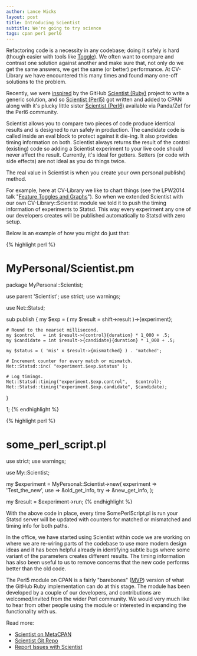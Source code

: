 ```yaml
---
author: Lance Wicks
layout: post
title: Introducing Scientist
subtitle: We're going to try science
tags: cpan perl perl6
---
```

Refactoring code is a necessity in any codebase; doing it safely is hard (though easier with tools like [Toggle](https://metacpan.org/pod/distribution/Toggle)). We often want to compare and contrast one solution against another and make sure that, not only do we get the same answers, we get the same (or better) performance. At CV-Library we have encountered this many times and found many one-off solutions to the problem.

Recently, we were [inspired](http://githubengineering.com/scientist/) by the GitHub [Scientist (Ruby)](https://github.com/github/scientist) project to write a generic solution, and so [Scientist (Perl5)](https://metacpan.org/pod/Scientist) got written and added to CPAN along with it's plucky little sister [Scientist (Perl6)](http://modules.perl6.org/?q=Scientist) available via Panda/Zef for the Perl6 community.

Scientist allows you to compare two pieces of code produce identical results and is designed to run safely in production. The candidate code is called inside an eval block to protect against it die-ing. It also provides timing information on both. Scientist always returns the result of the control (existing) code so adding a Scientist experiment to your live code should never affect the result. Currently, it's ideal for getters. Setters (or code with side effects) are not ideal as you do things twice.

The real value in Scientist is when you create your own personal publish() method.

For example, here at CV-Library we like to chart things (see the LPW2014 talk "[Feature Toggles and Graphs](http://act.yapc.eu/lpw2014/talk/5734)"). So when we extended Scientist with our own CV-Library::Scientist module we told it to push the timing information of experiments to Statsd. This way every experiment any one of our developers creates will be published automatically to Statsd with zero setup.

Below is an example of how you might do just that:

{% highlight perl %}
# MyPersonal/Scientist.pm
package MyPersonal::Scientist;

use parent 'Scientist';
use strict;
use warnings;

use Net::Statsd;

sub publish {
    my $exp = ( my $result = shift->result )->{experiment};

    # Round to the nearset millisecond.
    my $control   = int $result->{control}{duration} * 1_000 + .5;
    my $candidate = int $result->{candidate}{duration} * 1_000 + .5;

    my $status = ( 'mis' x $result->{mismatched} ) . 'matched';

    # Increment counter for every match or mismatch.
    Net::Statsd::inc( "experiment.$exp.$status" );

    # Log timings.
    Net::Statsd::timing("experiment.$exp.control",   $control);
    Net::Statsd::timing("experiment.$exp.candidate", $candidate);
}

1;
{% endhighlight %}

{% highlight perl %}
# some_perl_script.pl
use strict;
use warnings;

use My::Scientist;

my $experiment = MyPersonal::Scientist->new(
     experiment => 'Test_the_new',
     use        => \&old_get_info,
     try        => \&new_get_info,
);

my $result = $experiment->run;
{% endhighlight %}

With the above code in place, every time SomePerlScript.pl is run your Statsd server will be updated with counters for matched or mismatched and timing info for both paths.

In the office, we have started using Scientist within code we are working on where we are re-wiring parts of the codebase to use more modern design ideas and it has been helpful already in identifying subtle bugs where some variant of the parameters creates different results. The timing information has also been useful to us to remove concerns that the new code performs better than the old code.

The Perl5 module on CPAN is a fairly "barebones" ([MVP](https://en.wikipedia.org/wiki/Minimum_viable_product)) version of what the GitHub Ruby implementation can do at this stage. The module has been developed by a couple of our developers, and contributions are welcomed/invited from the wider Perl community.  We would very much like to hear from other people using the module or interested in expanding the functionality with us.

Read more:

* [Scientist on MetaCPAN](https://metacpan.org/pod/Scientist)
* [Scientist Git Repo](https://github.com/lancew/Scientist)
* [Report Issues with Scientist](https://github.com/lancew/Scientist/issues)
